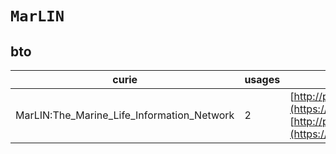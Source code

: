 # `MarLIN`
## bto
| curie                                      |   usages | nodes                                                                                                                                                                                                                            |
|--------------------------------------------|----------|----------------------------------------------------------------------------------------------------------------------------------------------------------------------------------------------------------------------------------|
| MarLIN:The_Marine_Life_Information_Network |        2 | [http://purl.obolibrary.org/obo/BTO:0006314](https://bioregistry.io/http://purl.obolibrary.org/obo/BTO:0006314), [http://purl.obolibrary.org/obo/BTO:0006315](https://bioregistry.io/http://purl.obolibrary.org/obo/BTO:0006315) |
